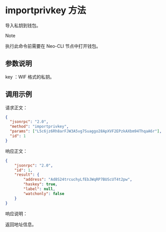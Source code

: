 # importprivkey 方法

导入私钥到钱包。

> [!Note]
> 执行此命令前需要在 Neo-CLI 节点中打开钱包。

## 参数说明

key ：WIF 格式的私钥。

## 调用示例

请求正文：

```json
{
  "jsonrpc": "2.0",
  "method": "importprivkey",
  "params": ["L5c6jz6Rh8arFJW3A5vg7Suaggo28ApXVF2EPzkAXbm94ThqaA6r"],
  "id": 1
}
```

响应正文：

```json
{
    "jsonrpc": "2.0",
    "id": 1,
    "result": {
        "address": "Ad8S24trcuchyLfEbJWqRP7BUScUT4t2pw",
        "haskey": true,
        "label": null,
        "watchonly": false
    }
}

```

响应说明：

返回地址信息。
